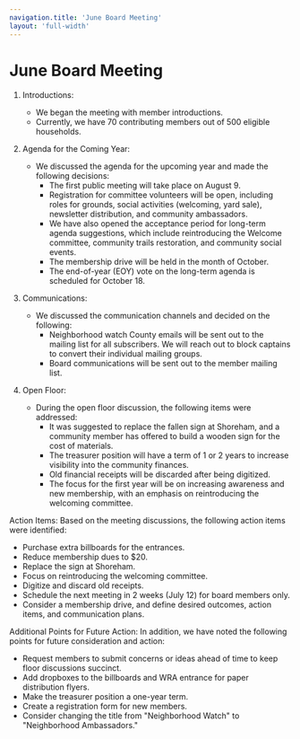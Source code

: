 ```yaml
---
navigation.title: 'June Board Meeting'
layout: 'full-width'
---
```


# June Board Meeting

1. Introductions:
   - We began the meeting with member introductions.
   - Currently, we have 70 contributing members out of 500 eligible households.

2. Agenda for the Coming Year:
   - We discussed the agenda for the upcoming year and made the following decisions:
     - The first public meeting will take place on August 9.
     - Registration for committee volunteers will be open, including roles for grounds, social activities (welcoming, yard sale), newsletter distribution, and community ambassadors.
     - We have also opened the acceptance period for long-term agenda suggestions, which include reintroducing the Welcome committee, community trails restoration, and community social events.
     - The membership drive will be held in the month of October.
     - The end-of-year (EOY) vote on the long-term agenda is scheduled for October 18.

3. Communications:
   - We discussed the communication channels and decided on the following:
     - Neighborhood watch County emails will be sent out to the mailing list for all subscribers. We will reach out to block captains to convert their individual mailing groups.
     - Board communications will be sent out to the member mailing list.

4. Open Floor:
   - During the open floor discussion, the following items were addressed:
     - It was suggested to replace the fallen sign at Shoreham, and a community member has offered to build a wooden sign for the cost of materials.
     - The treasurer position will have a term of 1 or 2 years to increase visibility into the community finances.
     - Old financial receipts will be discarded after being digitized.
     - The focus for the first year will be on increasing awareness and new membership, with an emphasis on reintroducing the welcoming committee.

Action Items:
Based on the meeting discussions, the following action items were identified:
- Purchase extra billboards for the entrances.
- Reduce membership dues to $20.
- Replace the sign at Shoreham.
- Focus on reintroducing the welcoming committee.
- Digitize and discard old receipts.
- Schedule the next meeting in 2 weeks (July 12) for board members only.
- Consider a membership drive, and define desired outcomes, action items, and communication plans.

Additional Points for Future Action:
In addition, we have noted the following points for future consideration and action:
- Request members to submit concerns or ideas ahead of time to keep floor discussions succinct.
- Add dropboxes to the billboards and WRA entrance for paper distribution flyers.
- Make the treasurer position a one-year term.
- Create a registration form for new members.
- Consider changing the title from "Neighborhood Watch" to "Neighborhood Ambassadors."
